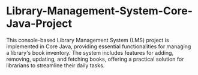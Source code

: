 # Library-Management-System-Core-Java-Project
This console-based Library Management System (LMS) project is implemented in Core Java, providing essential functionalities for managing a library's book inventory. The system includes features for adding, removing, updating, and fetching books, offering a practical solution for librarians to streamline their daily tasks.
